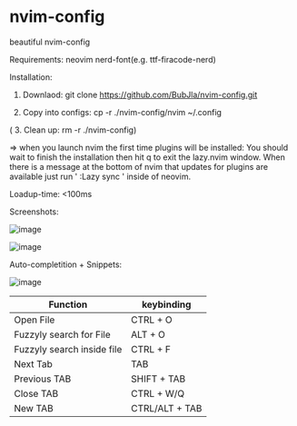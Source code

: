 # nvim-config
beautiful nvim-config

Requirements:
neovim
nerd-font(e.g. ttf-firacode-nerd)

Installation:

1. Downlaod: git clone https://github.com/BubJla/nvim-config.git

2. Copy into configs: cp -r ./nvim-config/nvim ~/.config

 (  3. Clean up: rm -r ./nvim-config)

=> when you launch nvim the first time plugins will be installed:
You should wait to finish the installation then hit q to exit the lazy.nvim window.
When there is a message at the bottom of nvim that updates for plugins are available just run '  :Lazy sync  ' inside of neovim.

Loadup-time: <100ms

Screenshots:

![image](https://github.com/BubJla/nvim-config/assets/123741924/a135bf62-2e70-4bb9-93d4-120aff09fcee)


![image](https://github.com/BubJla/nvim-config/assets/123741924/bdd94643-633e-41fa-b336-50a2803a8f8c)


Auto-completition + Snippets:

![image](https://github.com/BubJla/nvim-config/assets/123741924/1529983b-91cf-4928-ad7e-254ce7ef3766)


| Function | keybinding |
|----------|----------|
| Open File | CTRL + O |
| Fuzzyly search for File   | ALT + O |
| Fuzzyly search inside file | CTRL + F |
| Next Tab | TAB |
| Previous TAB | SHIFT + TAB |
| Close TAB | CTRL + W/Q |
| New TAB | CTRL/ALT + TAB |
